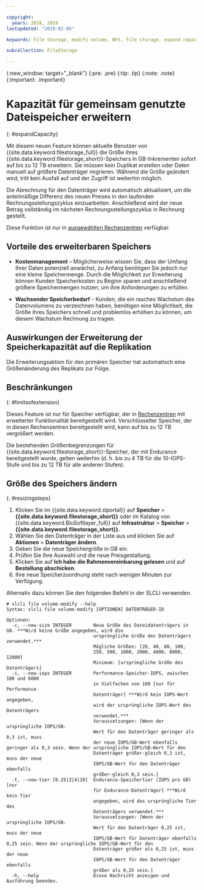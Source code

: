 ```yaml
---

copyright:
  years: 2018, 2019
lastupdated: "2019-02-05"

keywords: File Storage, modify volume, NFS, file storage, expand capacity

subcollection: FileStorage

---
```

{:new_window: target="_blank"}
{:pre: .pre}
{:tip: .tip}
{:note: .note}
{:important: .important}

# Kapazität für gemeinsam genutzte Dateispeicher erweitern
{: #expandCapacity}

Mit diesem neuen Feature können aktuelle Benutzer von {{site.data.keyword.filestorage_full}} die Größe ihres {{site.data.keyword.filestorage_short}}-Speichers in GB-Inkrementen sofort auf bis zu 12 TB erweitern. Sie müssen kein Duplikat erstellen oder Daten manuell auf größere Datenträger migrieren. Während die Größe geändert wird, tritt kein Ausfall auf und der Zugriff ist weiterhin möglich.

Die Abrechnung für den Datenträger wird automatisch aktualisiert, um die anteilmäßige Differenz des neuen Preises in den laufenden Rechnungsstellungszyklus einzuarbeiten. Anschließend wird der neue Betrag vollständig im nächsten Rechnungsstellungszyklus in Rechnung gestellt.

Diese Funktion ist nur in [ausgewählten Rechenzentren](/docs/infrastructure/FileStorage?topic=FileStorage-news) verfügbar.

## Vorteile des erweiterbaren Speichers

- **Kostenmanagement** – Möglicherweise wissen Sie, dass der Umfang Ihrer Daten potenziell anwächst, zu Anfang benötigen Sie jedoch nur eine kleine Speichermenge. Durch die Möglichkeit zur Erweiterung können Kunden Speicherkosten zu Beginn sparen und anschließend größere Speichermengen nutzen, um ihre Anforderungen zu erfüllen.  

- **Wachsender Speicherbedarf** - Kunden, die ein rasches Wachstum des Datenvolumens zu verzeichnen haben, benötigen eine Möglichkeit, die Größe ihres Speichers schnell und problemlos erhöhen zu können, um diesem Wachstum Rechnung zu tragen.

## Auswirkungen der Erweiterung der Speicherkapazität auf die Replikation

Die Erweiterungsaktion für den primären Speicher hat automatisch eine Größenänderung des Replikats zur Folge.

## Beschränkungen
{: #limitsofextension}

Dieses Feature ist nur für Speicher verfügbar, der in [Rechenzentren](/docs/infrastructure/FileStorage?topic=FileStorage-news) mit erweiterter Funktionalität bereitgestellt wird. Verschlüsselter Speicher, der in diesen Rechenzentren bereitgestellt wird, kann auf bis zu 12 TB vergrößert werden.

Die bestehenden Größenbegrenzungen für {{site.data.keyword.filestorage_short}}-Speicher, der mit Endurance bereitgestellt wurde, gelten weiterhin (d. h. bis zu 4 TB für die 10-IOPS-Stufe und bis zu 12 TB für alle anderen Stufen).

## Größe des Speichers ändern
{: #resizingsteps}

1. Klicken Sie im {{site.data.keyword.slportal}} auf **Speicher** > **{{site.data.keyword.filestorage_short}}** oder im Katalog von {{site.data.keyword.BluSoftlayer_full}} auf **Infrastruktur** > **Speicher** > **{{site.data.keyword.filestorage_short}}**.
2. Wählen Sie den Datenträger in der Liste aus und klicken Sie auf **Aktionen** > **Datenträger ändern**.
3. Geben Sie die neue Speichergröße in GB ein.
4. Prüfen Sie Ihre Auswahl und die neue Preisgestaltung.
5. Klicken Sie auf **Ich habe die Rahmenvereinbarung gelesen** und auf **Bestellung abschicken**.
6. Ihre neue Speicherzuordnung steht nach wenigen Minuten zur Verfügung.

Alternativ dazu können Sie den folgenden Befehl in der SLCLI verwenden.
```
# slcli file volume-modify --help
Syntax: slcli file volume-modify [OPTIONEN] DATENTRÄGER-ID

Optionen:
  -c, --new-size INTEGER        Neue Größe des Dateidatenträgers in GB. ***Wird keine Größe angegeben, wird die
                                ursprüngliche Größe des Datenträgers verwendet.***
                                Mögliche Größen: [20, 40, 80, 100,
                                250, 500, 1000, 2000, 4000, 8000, 12000]
                                Minimum: [ursprüngliche Größe des Datenträgers]
  -i, --new-iops INTEGER        Performance-Speicher-IOPS, zwischen 100 und 6000
                                in Vielfachen von 100 [nur für Performance-
                                Datenträger] ***Wird kein IOPS-Wert angegeben,
                                wird der ursprüngliche IOPS-Wert des Datenträgers
                                verwendet.***
                                Voraussetzungen: [Wenn der ursprüngliche IOPS/GB-
                                Wert für den Datenträger geringer als 0,3 ist, muss
                                der neue IOPS/GB-Wert ebenfalls geringer als 0,3 sein. Wenn der ursprüngliche IOPS/GB-Wert für den
                                Datenträger größer-gleich 0,3 ist, muss der neue
                                IOPS/GB-Wert für den Datenträger ebenfalls
                                größer-gleich 0,3 sein.]
  -t, --new-tier [0.25|2|4|10]  Endurance-Speichertier (IOPS pro GB) [nur
                                für Endurance-Datenträger] ***Wird kein Tier
                                angegeben, wird das ursprüngliche Tier des
                                Datenträgers verwendet.***
                                Voraussetzungen: [Wenn der ursprüngliche IOPS/GB-
                                Wert für den Datenträger 0,25 ist, muss der neue
                                IOPS/GB-Wert für Datenträger ebenfalls 0,25 sein. Wenn der ursprüngliche IOPS/GB-Wert für den
                                Datenträger größer als 0,25 ist, muss der neue
                                IOPS/GB-Wert für den Datenträger ebenfalls
                                größer als 0,25 sein.]
  -h, --help                    Diese Nachricht anzeigen und Ausführung beenden.
```
